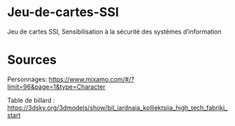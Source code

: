 # Jeu-de-cartes-SSI

Jeu de cartes SSI, Sensibilisation à la sécurité des systèmes d’information

# Sources
Personnages:
https://www.mixamo.com/#/?limit=96&page=1&type=Character

Table de billard : 
https://3dsky.org/3dmodels/show/bil_iardnaia_kolliektsiia_high_tech_fabriki_start